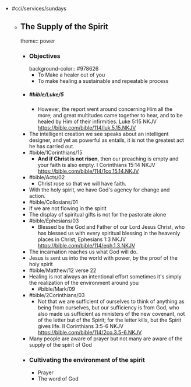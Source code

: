 - #cci/services/sundays
	- ## The Supply of the Spirit
	  theme:: power
		- ### Objectives
		  background-color:: #978626
			- To Make a healer out of you
			- To make healing a sustainable and repeatable process
		- ##### #bible/Luke/5
			- However, the report went around concerning Him all the more; and great multitudes came together to hear, and to be healed by Him of their infirmities.
			  Luke 5:15 NKJV
			  https://bible.com/bible/114/luk.5.15.NKJV
		- The intelligent creation we see speaks about an intelligent designer, and yet as powerful as entails, it is not the greatest act he has carried out.
		- #bible/1Corinthians/15
			- **And if Christ is not risen**, then our preaching is empty and your faith is also empty.
			  I Corinthians 15:14 NKJV
			  https://bible.com/bible/114/1co.15.14.NKJV
		- #bible/Acts/02
			- Christ rose so that we will have faith.
		- With the holy spirit, we have God's agency for change and action.
		- #bible/Collosians/01
		- If we are not flowing in the spirit
		- The display of spiritual gifts is not for the pastorate alone
		- #bible/Ephesians/03
			- Blessed be the God and Father of our Lord Jesus Christ, who has blessed us with every spiritual blessing in the heavenly places in Christ,
			  Ephesians 1:3 NKJV
			  https://bible.com/bible/114/eph.1.3.NKJV
		- The incarnation reaches us what God will do.
		- Jesus is sent us into the world with power, by the proof of the holy spirit
		- #bible/Matthew/12 verse 22
		- Healing is not always an intentional effort sometimes it's simply the realization of the environment around you
			- #bible/Mark/09
		- #bible/2Corinthians/03
			- Not that we are sufficient of ourselves to think of anything as being from ourselves, but our sufficiency is from God, who also made us sufficient as ministers of the new covenant, not of the letter but of the Spirit; for the letter kills, but the Spirit gives life.
			  II Corinthians 3:5‭-‬6 NKJV
			  https://bible.com/bible/114/2co.3.5-6.NKJV
		- Many people are aware of prayer but not many are aware of the supply of the spirit of God
		- ### Cultivating the environment of the spirit
			- Prayer
			- The word of God